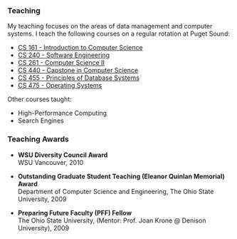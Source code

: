 ### Teaching

<!--
* Introduction to Computer Science
* Computer Science II
* Capstone in Computer Science
* High-Performance Computing
* Principles of Database Systems
* Operating Systems
* Web Data Management -->

My teaching focuses on the areas of data management and computer systems. I teach the following courses on a regular rotation at Puget Sound:

- [CS 161 - Introduction to Computer Science](cs161/)
- [CS 240 - Software Engineering](cs240/)
- [CS 261 - Computer Science II](cs261/)
- [CS 440 - Capstone in Computer Science](cs440)
- [CS 455 - Principles of Database Systems](cs455/)
- [CS 475 - Operating Systems](cs475/)

Other courses taught:

- High-Performance Computing
- Search Engines

<!-- Spring 2020
CS 161 - Introduction to Computer Science

Fall 2019
CS 261 - Computer Science II
CS 455 - Principles of Database Systems

Spring 2019
CS 161 - Introduction to Computer Science
CS 475 - Operating Systems

Fall 2018
CS 161 - Introduction to Computer Science
CS 455 - Principles of Database Systems

Spring 2018
CS 261 - Computer Science II (two sections)

Fall 2017
CS 161 - Introduction to Computer Science
CS 455 - Principles of Database Systems

Spring 2017
CS 161 - Introduction to Computer Science
CS 475 - Operating Systems

Fall 2016
CS 161 - Introduction to Computer Science
CS 455 - Principles of Database Systems

Spring 2016
CS 440 - Capstone in Computer Science
CS 475 - Operating Systems

Fall 2015
CS 161 - Introduction to Computer Science
CS 455 - Principles of Database Systems

Spring 2015
CS 161 - Introduction to Computer Science
CS 455 - Principles of Database Systems

Fall 2014
CS 161 - Introduction to Computer Science -->

<!-- Previous Offerings
Washington State University - Vancouver (2010-2014)
Introduction to Database Systems
Web Data Management
Operating Systems
Advanced Topics: High-Performance Computing

The Ohio State University (2005-2010)
Elementary Computer Programming
Intro to Programming & Algorithms for Engineers and Scientists

Kent State University (2003-2004)
Computer Literacy
Intro to Computer Science -->

### Teaching Awards

- **WSU Diversity Council Award**\
  WSU Vancouver, 2010

- **Outstanding Graduate Student Teaching (Eleanor Quinlan Memorial) Award**\
  Department of Computer Science and Engineering, The Ohio State University, 2009

- **Preparing Future Faculty (PFF) Fellow**\
  The Ohio State University, (Mentor: Prof. Joan Krone @ Denison University), 2009
